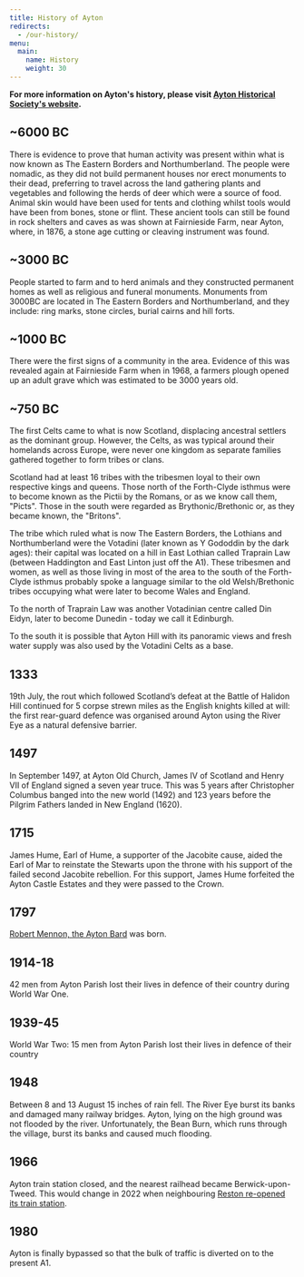 ```yaml
---
title: History of Ayton
redirects:
  - /our-history/
menu:
  main:
    name: History
    weight: 30
---
```



**For more information on Ayton's history, please visit [Ayton Historical Society's website](https://www.aytonhistory.com/).**

## ~6000 BC

There is evidence to prove that human activity was present within what is now known as The Eastern Borders and Northumberland. The people were nomadic, as they did not build permanent houses nor erect monuments to their dead, preferring to travel across the land gathering plants and vegetables and following the herds of deer which were a source of food. Animal skin would have been used for tents and clothing whilst tools would have been from bones, stone or flint. These ancient tools can still be found in rock shelters and caves as was shown at Fairnieside Farm, near Ayton, where, in 1876, a stone age cutting or cleaving instrument was found.

## ~3000 BC

People started to farm and to herd animals and they constructed permanent homes as well as religious and funeral monuments. Monuments from 3000BC are located in The Eastern Borders and Northumberland, and they include: ring marks, stone circles, burial cairns and hill forts.

## ~1000 BC

There were the first signs of a community in the area. Evidence of this was revealed again at Fairnieside Farm when in 1968, a farmers plough opened up an adult grave which was estimated to be 3000 years old.

## ~750 BC

The first Celts came to what is now Scotland, displacing ancestral settlers as the dominant group.
However, the Celts, as was typical around their homelands across Europe, were never one kingdom as separate families gathered together to form tribes or clans. 

Scotland had at least 16 tribes with the tribesmen loyal to their own respective kings and queens. Those north of the Forth-Clyde isthmus were to become known as the Pictii by the Romans, or as we know call them, "Picts".  Those in the south were regarded as Brythonic/Brethonic or, as they became known, the "Britons". 

The tribe which ruled what is now The Eastern Borders, the Lothians and Northumberland were the Votadini (later known as Y Gododdin by the dark ages): their capital was located on a hill in East Lothian called Traprain Law (between Haddington and East Linton just off the A1). These tribesmen and women, as well as those living in most of the area to the south of the Forth-Clyde isthmus probably spoke a language similar to the old Welsh/Brethonic tribes occupying what were later to become Wales and England.

To the north of Traprain Law was another Votadinian centre called Din Eidyn, later to become Dunedin - today we call it Edinburgh.

To the south it is possible that Ayton Hill with its panoramic views and fresh water supply was also used by the Votadini Celts as a base.

## 1333

19th July, the rout which followed Scotland’s defeat at the Battle of Halidon Hill continued for 5 corpse strewn miles as the English knights killed at will: the first rear-guard defence was organised around Ayton using the River Eye as a natural defensive barrier.

## 1497

In September 1497, at Ayton Old Church, James IV of Scotland and Henry VII of England signed a seven year truce. This was 5 years after Christopher Columbus banged into the new world (1492) and 123 years before the Pilgrim Fathers landed in New England (1620).

## 1715

James Hume, Earl of Hume, a supporter of the Jacobite cause, aided the Earl of Mar to reinstate the Stewarts upon the throne with his support of the failed second Jacobite rebellion. For this support, James Hume forfeited the Ayton Castle Estates and they were passed to the Crown.

## 1797

[Robert Mennon, the Ayton Bard](/robert-mennon) was born.

## 1914-18

42 men from Ayton Parish lost their lives in defence of their country during World War One.

## 1939-45

World War Two: 15 men from Ayton Parish lost their lives in defence of their country

## 1948
Between 8 and 13 August 15 inches of rain fell. The River Eye burst its banks and damaged many railway bridges. Ayton, lying on the high ground was not flooded by the river. Unfortunately, the Bean Burn, which runs through the village, burst its banks and caused much flooding.

## 1966

Ayton train station closed, and the nearest railhead became Berwick-upon-Tweed. This would change in 2022 when neighbouring [Reston re-opened its train station](https://en.wikipedia.org/wiki/Reston_railway_station).

## 1980

Ayton is finally bypassed so that the bulk of traffic is diverted on to the present A1.
